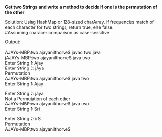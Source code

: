 <p><b> Get two Strings and write a method to decide if one is the permutation of the other </b><p>

Solution: Using HashMap or 128-sized charArray. If frequencies match of each character for two strings, return true, else false.<br>
#Assuming characer comparison as case-sensitive

Output:<br>
<br>
AJAYs-MBP:two ajayanilthorve$ javac two.java<br>
jAJAYs-MBP:two ajayanilthorve$ java two<br>
Enter String 1: Ajay<br>
Enter String 2: jAya<br>
Permutation<br>
AJAYs-MBP:two ajayanilthorve$ java two<br>
Enter String 1: Ajay<br>

Enter String 2: jaya<br>
Not a Permutation of each other<br>
AJAYs-MBP:two ajayanilthorve$ java two<br>
Enter String 1: Sri<br>

Enter String 2: irS<br>
Permutation<br>
AJAYs-MBP:two ajayanilthorve$ <br>